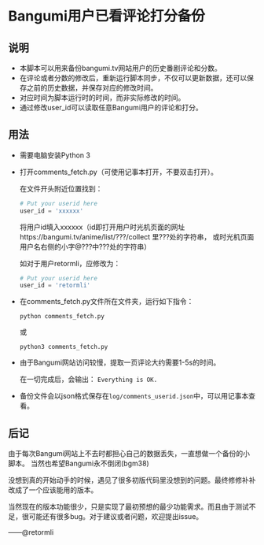 # Bangumi用户已看评论打分备份
## 说明
- 本脚本可以用来备份bangumi.tv网站用户的历史番剧评论和分数。
- 在评论或者分数的修改后，重新运行脚本同步，不仅可以更新数据，还可以保存之前的历史数据，并保存对应的修改时间。
- 对应时间为脚本运行时的时间，而非实际修改的时间。
- 通过修改user_id可以读取任意Bangumi用户的评论和打分。

## 用法
- 需要电脑安装Python 3
- 打开comments_fetch.py（可使用记事本打开，不要双击打开）。

    在文件开头附近位置找到：

    ```python
    # Put your userid here
    user_id = 'xxxxxx'
    ```
  将用户id填入xxxxxx（id即打开用户时光机页面的网址https://bangumi.tv/anime/list/???/collect 里???处的字符串，
  或时光机页面用户名右侧的小字@???中???处的字符串）
  
  如对于用户retormli，应修改为：
    ```python
    # Put your userid here
    user_id = 'retormli'
    ```
- 在comments_fetch.py文件所在文件夹，运行如下指令：

    ```python comments_fetch.py```
    
    或
    
    ```python3 comments_fetch.py```

- 由于Bangumi网站访问较慢，提取一页评论大约需要1-5s的时间。
    
    在一切完成后，会输出：
    ```Everything is OK.```
- 备份文件会以json格式保存在```log/comments_userid.json```中，可以用记事本查看。

## 后记

由于每次Bangumi网站上不去时都担心自己的数据丢失，一直想做一个备份的小脚本。
当然也希望Bangumi永不倒闭(bgm38)

没想到真的开始动手的时候，遇见了很多初版代码里没想到的问题。最终修修补补改成了一个应该能用的版本。

当然现在的版本功能很少，只是实现了最初预想的最少功能需求。而且由于测试不足，很可能还有很多bug。对于建议或者问题，欢迎提出issue。

——@retormli
